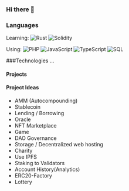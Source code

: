 ### Hi there 👋

### Languages

Learning: 
![Rust](https://img.shields.io/badge/-Rust-000?&logo=Rust)
![Solidity](https://img.shields.io/badge/-Solidity-000?&logo=Solidity)

Using:
![PHP](https://img.shields.io/badge/-PHP-000?&logo=PHP)
![JavaScript](https://img.shields.io/badge/-JavaScript-000?&logo=JavaScript)
![TypeScript](https://img.shields.io/badge/-TypeScript-000?&logo=TypeScript)
![SQL](https://img.shields.io/badge/-SQL-000?&logo=MySQL)

###Technologies
...


#### Projects

#### Project Ideas
- AMM (Autocompounding)
-  Stablecoin
- Lending / Borrowing
- Oracle
- NFT Marketplace
- Game
- DAO Governance
- Storage /  Decentralized web hosting
- Charity
- Use IPFS
- Staking to Validators
- Account History(Analytics)
- ERC20-Factory
- Lottery
